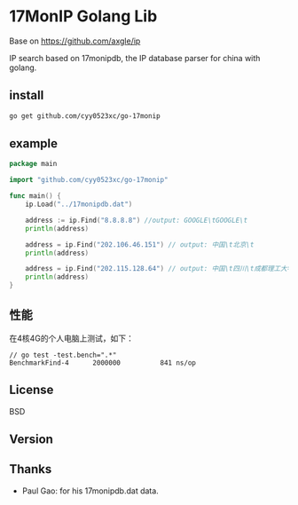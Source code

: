 ﻿17MonIP Golang Lib
======

Base on https://github.com/axgle/ip

IP search based on 17monipdb, the IP database parser for china with golang.


install
--------

```sh
go get github.com/cyy0523xc/go-17monip
```

example
-------

```go
package main

import "github.com/cyy0523xc/go-17monip"

func main() {
    ip.Load("../17monipdb.dat")

    address := ip.Find("8.8.8.8") //output: GOOGLE\tGOOGLE\t
    println(address)

    address = ip.Find("202.106.46.151") // output: 中国\t北京\t
    println(address)

    address = ip.Find("202.115.128.64") // output: 中国\t四川\t成都理工大学
    println(address)
}
```

## 性能

在4核4G的个人电脑上测试，如下：

```
// go test -test.bench=".*"
BenchmarkFind-4      2000000          841 ns/op
```

## License

BSD

## Version

## Thanks

* Paul Gao: for his 17monipdb.dat data.
